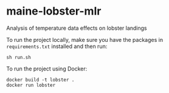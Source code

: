 # maine-lobster-mlr
Analysis of temperature data effects on lobster landings

To run the project locally, make sure you have the packages in `requirements.txt` installed and then run:
```
sh run.sh
```

To run the project using Docker:

```
docker build -t lobster .
docker run lobster
```
